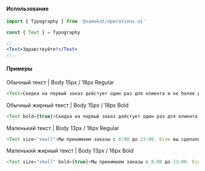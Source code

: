 #### Использование

```jsx static
import { Typography } from '@samokat/operations-ui'

const { Text } = Typography

//...
<Text>Здравствуйте!</Text>
//...
```

#### Примеры

Обычный текст | Body 15px / 18px Regular

```js
<Text>Скидка на первый заказ дейстует один раз для клиента и не более двух раз на квартиру. Первый заказ мы отдаем в квартире, не на этаже и не в подъезде, поэтому, пожалуйста, встреться курьера дома.</Text>
```

Обычный жирный текст | Body 15px / 18px Bold

```js
<Text bold={true}>Скидка на первый заказ дейстует один раз для клиента и не более двух раз на квартиру. Первый заказ мы отдаем в квартире, не на этаже и не в подъезде, поэтому, пожалуйста, встреться курьера дома.</Text>
```

Маленький текст | Body 13px / 16px Regular

```js
<Text size="small">Мы принимаем заказы с 8:00 до 23:00. Если вы сделали заказ за 10 минут до закрытия, мы все равно принесем его. Первый заказ мы отдаем в квартире, не на этаже и не в подъезде, поэтому, пожалуйста, встреться курьера дома.</Text>
```


Маленький жирный текст | Body 13px / 16px Bold
```js
<Text size="small" bold={true}>Мы принимаем заказы с 8:00 до 23:00. Если вы сделали заказ за 10 минут до закрытия, мы все равно принесем его. Первый заказ мы отдаем в квартире, не на этаже и не в подъезде, поэтому, пожалуйста, встреться курьера дома.</Text>
```